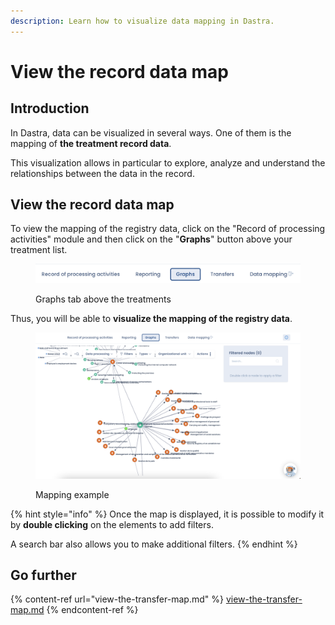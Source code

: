 ```yaml
---
description: Learn how to visualize data mapping in Dastra.
---
```


# View the record data map

## Introduction

In Dastra, data can be visualized in several ways. One of them is the mapping of **the treatment record data**.&#x20;

This visualization allows in particular to explore, analyze and understand the relationships between the data in the record.

## View the record data map

To view the mapping of the registry data, click on the "Record of processing activities" module and then click on the "**Graphs**" button above your treatment list.

<figure><img src="../../../.gitbook/assets/Capture d’écran 2023-02-10 à 14.44.03.png" alt=""><figcaption><p>Graphs tab above the treatments</p></figcaption></figure>

Thus, you will be able to **visualize the mapping of the registry data**.

<figure><img src="../../../.gitbook/assets/Capture d’écran 2023-02-10 à 14.46.14.png" alt=""><figcaption><p>Mapping example</p></figcaption></figure>

{% hint style="info" %}
Once the map is displayed, it is possible to modify it by **double clicking** on the elements to add filters.&#x20;

A search bar also allows you to make additional filters.
{% endhint %}

## Go further

{% content-ref url="view-the-transfer-map.md" %}
[view-the-transfer-map.md](view-the-transfer-map.md)
{% endcontent-ref %}
